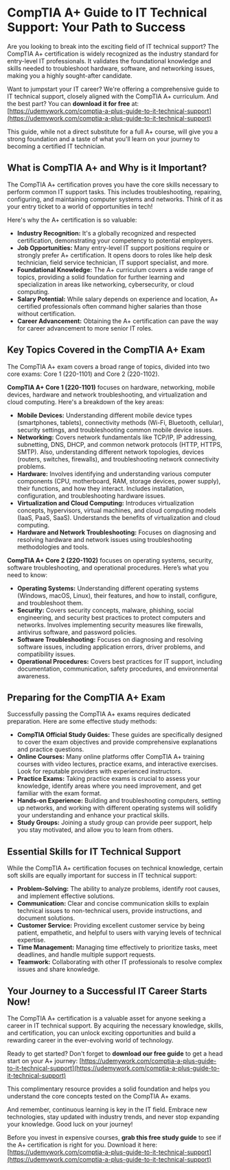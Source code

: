 # CompTIA A+ Guide to IT Technical Support: Your Path to Success

Are you looking to break into the exciting field of IT technical support? The CompTIA A+ certification is widely recognized as the industry standard for entry-level IT professionals. It validates the foundational knowledge and skills needed to troubleshoot hardware, software, and networking issues, making you a highly sought-after candidate.

Want to jumpstart your IT career? We're offering a comprehensive guide to IT technical support, closely aligned with the CompTIA A+ curriculum. And the best part? You can **download it for free** at: [https://udemywork.com/comptia-a-plus-guide-to-it-technical-support](https://udemywork.com/comptia-a-plus-guide-to-it-technical-support)

This guide, while not a direct substitute for a full A+ course, will give you a strong foundation and a taste of what you'll learn on your journey to becoming a certified IT technician.

## What is CompTIA A+ and Why is it Important?

The CompTIA A+ certification proves you have the core skills necessary to perform common IT support tasks. This includes troubleshooting, repairing, configuring, and maintaining computer systems and networks. Think of it as your entry ticket to a world of opportunities in tech!

Here's why the A+ certification is so valuable:

*   **Industry Recognition:** It's a globally recognized and respected certification, demonstrating your competency to potential employers.
*   **Job Opportunities:** Many entry-level IT support positions require or strongly prefer A+ certification. It opens doors to roles like help desk technician, field service technician, IT support specialist, and more.
*   **Foundational Knowledge:** The A+ curriculum covers a wide range of topics, providing a solid foundation for further learning and specialization in areas like networking, cybersecurity, or cloud computing.
*   **Salary Potential:** While salary depends on experience and location, A+ certified professionals often command higher salaries than those without certification.
*   **Career Advancement:** Obtaining the A+ certification can pave the way for career advancement to more senior IT roles.

## Key Topics Covered in the CompTIA A+ Exam

The CompTIA A+ exam covers a broad range of topics, divided into two core exams: Core 1 (220-1101) and Core 2 (220-1102).

**CompTIA A+ Core 1 (220-1101)** focuses on hardware, networking, mobile devices, hardware and network troubleshooting, and virtualization and cloud computing. Here's a breakdown of the key areas:

*   **Mobile Devices:** Understanding different mobile device types (smartphones, tablets), connectivity methods (Wi-Fi, Bluetooth, cellular), security settings, and troubleshooting common mobile device issues.
*   **Networking:**  Covers network fundamentals like TCP/IP, IP addressing, subnetting, DNS, DHCP, and common network protocols (HTTP, HTTPS, SMTP).  Also, understanding different network topologies, devices (routers, switches, firewalls), and troubleshooting network connectivity problems.
*   **Hardware:** Involves identifying and understanding various computer components (CPU, motherboard, RAM, storage devices, power supply), their functions, and how they interact.  Includes installation, configuration, and troubleshooting hardware issues.
*   **Virtualization and Cloud Computing:** Introduces virtualization concepts, hypervisors, virtual machines, and cloud computing models (IaaS, PaaS, SaaS). Understands the benefits of virtualization and cloud computing.
*   **Hardware and Network Troubleshooting:**  Focuses on diagnosing and resolving hardware and network issues using troubleshooting methodologies and tools.

**CompTIA A+ Core 2 (220-1102)** focuses on operating systems, security, software troubleshooting, and operational procedures. Here’s what you need to know:

*   **Operating Systems:** Understanding different operating systems (Windows, macOS, Linux), their features, and how to install, configure, and troubleshoot them.
*   **Security:** Covers security concepts, malware, phishing, social engineering, and security best practices to protect computers and networks. Involves implementing security measures like firewalls, antivirus software, and password policies.
*   **Software Troubleshooting:** Focuses on diagnosing and resolving software issues, including application errors, driver problems, and compatibility issues.
*   **Operational Procedures:** Covers best practices for IT support, including documentation, communication, safety procedures, and environmental awareness.

## Preparing for the CompTIA A+ Exam

Successfully passing the CompTIA A+ exams requires dedicated preparation. Here are some effective study methods:

*   **CompTIA Official Study Guides:** These guides are specifically designed to cover the exam objectives and provide comprehensive explanations and practice questions.
*   **Online Courses:** Many online platforms offer CompTIA A+ training courses with video lectures, practice exams, and interactive exercises. Look for reputable providers with experienced instructors.
*   **Practice Exams:** Taking practice exams is crucial to assess your knowledge, identify areas where you need improvement, and get familiar with the exam format.
*   **Hands-on Experience:** Building and troubleshooting computers, setting up networks, and working with different operating systems will solidify your understanding and enhance your practical skills.
*   **Study Groups:** Joining a study group can provide peer support, help you stay motivated, and allow you to learn from others.

## Essential Skills for IT Technical Support

While the CompTIA A+ certification focuses on technical knowledge, certain soft skills are equally important for success in IT technical support:

*   **Problem-Solving:** The ability to analyze problems, identify root causes, and implement effective solutions.
*   **Communication:** Clear and concise communication skills to explain technical issues to non-technical users, provide instructions, and document solutions.
*   **Customer Service:** Providing excellent customer service by being patient, empathetic, and helpful to users with varying levels of technical expertise.
*   **Time Management:** Managing time effectively to prioritize tasks, meet deadlines, and handle multiple support requests.
*   **Teamwork:** Collaborating with other IT professionals to resolve complex issues and share knowledge.

## Your Journey to a Successful IT Career Starts Now!

The CompTIA A+ certification is a valuable asset for anyone seeking a career in IT technical support. By acquiring the necessary knowledge, skills, and certification, you can unlock exciting opportunities and build a rewarding career in the ever-evolving world of technology.

Ready to get started? Don't forget to **download our free guide** to get a head start on your A+ journey: [https://udemywork.com/comptia-a-plus-guide-to-it-technical-support](https://udemywork.com/comptia-a-plus-guide-to-it-technical-support)

This complimentary resource provides a solid foundation and helps you understand the core concepts tested on the CompTIA A+ exams.

And remember, continuous learning is key in the IT field. Embrace new technologies, stay updated with industry trends, and never stop expanding your knowledge. Good luck on your journey!

Before you invest in expensive courses, **grab this free study guide** to see if the A+ certification is right for you. Download it here: [https://udemywork.com/comptia-a-plus-guide-to-it-technical-support](https://udemywork.com/comptia-a-plus-guide-to-it-technical-support)
